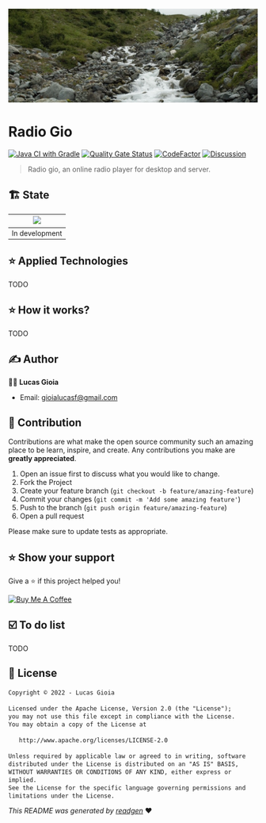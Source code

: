 ![](cover.jpg)
 <!--
<p>
 <a href="">Español</a> |
  <a href="">Português</a> |
  <a href="#">English</a> 
</p>
  -->
# Radio Gio

[![Java CI with Gradle](https://github.com/lucas-gio/radio-gio/actions/workflows/gradle.yml/badge.svg?branch=web-dev)](https://github.com/lucas-gio/radio-gio/actions/workflows/gradle.yml)
[![Quality Gate Status](https://sonarcloud.io/api/project_badges/measure?project=lucas-gio_radio-gio&metric=alert_status)](https://sonarcloud.io/summary/new_code?id=lucas-gio_radio-gio)
[![CodeFactor](https://www.codefactor.io/repository/github/lucas-gio/radio-gio/badge)](https://www.codefactor.io/repository/github/lucas-gio/radio-gio)
[![Discussion](https://img.shields.io/badge/chat-Discussion-blueviolet)](https://github.com/lucas-gio/radio-gio/discussions)

> Radio gio, an online radio player for desktop and server.
 <!--
### ✨ Screenshoot
#### v0.1
![](screen.jpg)

#### v0.2
![](screen20230128.jpg)

## 🦿 Prerequisites

- Kotlin 1.6.10 or above

## ⌨️ Usage

1. Step 1
1. Step 2
1. Step 3
-->

## 🏗 State

|![](https://media.giphy.com/media/jkSvCVEXWlOla/giphy.gif) |
|:--:|
| In development |

## ⭐️ Applied Technologies
TODO
<!--
- [Kodein DI](https://kodein.org/di/) - Dependency injection
- [Slf4j - log4j12](https://www.slf4j.org/) - Logging's api with log4j implementation
- [Google Gson](https://github.com/google/gson) - Json interpreter
- [NitriteDB](https://github.com/nitrite/nitrite-java) - Embedded database
- [Vlc4j](https://github.com/caprica/vlcj) - Backend radio stations player
- [Decompose](https://github.com/arkivanov/Decompose) - Screens navigation
- [Compose multiplatform](https://github.com/JetBrains/compose-jb) - User interface framework
- [Kotlin](https://kotlinlang.org/) - Programming language
  -->
## ⭐️ How it works?
TODO 

<!--
Please, read [How it works? Explanation about inner code and dependencies used](https://github.com/lucas-gio/radio-gio/wiki#how-it-works-explanation-about-inner-code-and-dependencies-used)
-->
## ✍️ Author

🧑🏻 **Lucas Gioia**

* Email: gioialucasf@gmail.com

## 🤝 Contribution

Contributions are what make the open source community such an amazing place to be learn, inspire, and create. Any
contributions you make are **greatly appreciated**.

1. Open an issue first to discuss what you would like to change.
1. Fork the Project
1. Create your feature branch (`git checkout -b feature/amazing-feature`)
1. Commit your changes (`git commit -m 'Add some amazing feature'`)
1. Push to the branch (`git push origin feature/amazing-feature`)
1. Open a pull request

Please make sure to update tests as appropriate.

## ⭐ Show your support

Give a ⭐️ if this project helped you!

<a href="https://www.buymeacoffee.com/lucasgioia" target="_blank">
    <img src="https://cdn.buymeacoffee.com/buttons/v2/default-yellow.png" alt="Buy Me A Coffee" width="160">
</a>

## ☑️ To do list
TODO
<!--
- The todo list is in projects tab: https://github.com/lucas-gio/radio-gio/projects/1
-->
## 📝 License

```
Copyright © 2022 - Lucas Gioia

Licensed under the Apache License, Version 2.0 (the "License");
you may not use this file except in compliance with the License.
You may obtain a copy of the License at

   http://www.apache.org/licenses/LICENSE-2.0

Unless required by applicable law or agreed to in writing, software
distributed under the License is distributed on an "AS IS" BASIS,
WITHOUT WARRANTIES OR CONDITIONS OF ANY KIND, either express or implied.
See the License for the specific language governing permissions and
limitations under the License.
```

_This README was generated by [readgen](https://github.com/theapache64/readgen)_ ❤